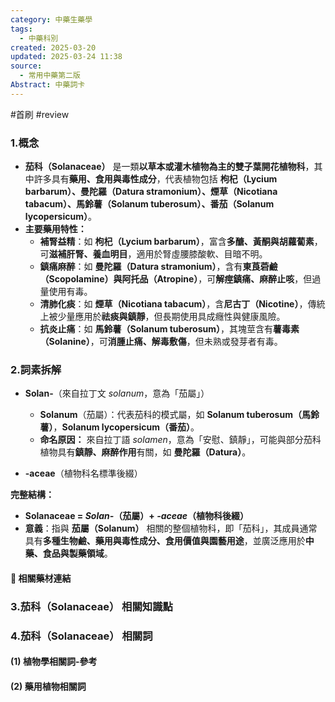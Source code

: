 ```yaml
---
category: 中藥生藥學
tags:
  - 中藥科別
created: 2025-03-20
updated: 2025-03-24 11:38
source:
  - 常用中藥第二版
Abstract: 中藥詞卡
---
```

#首刷 #review 
### 1.概念
- **茄科（Solanaceae）** 是一類**以草本或灌木植物為主的雙子葉開花植物科**，其中許多具有**藥用、食用與毒性成分**，代表植物包括 **枸杞（Lycium barbarum）、曼陀羅（Datura stramonium）、煙草（Nicotiana tabacum）、馬鈴薯（Solanum tuberosum）、番茄（Solanum lycopersicum）**。  
- **主要藥用特性：**  
  - **補腎益精**：如 **枸杞（Lycium barbarum）**，富含**多醣、黃酮與胡蘿蔔素**，可**滋補肝腎、養血明目**，適用於腎虛腰膝酸軟、目暗不明。  
  - **鎮痛麻醉**：如 **曼陀羅（Datura stramonium）**，含有**東莨菪鹼（Scopolamine）與阿托品（Atropine）**，可**解痙鎮痛、麻醉止咳**，但過量使用有毒。  
  - **清肺化痰**：如 **煙草（Nicotiana tabacum）**，含**尼古丁（Nicotine）**，傳統上被少量應用於**祛痰與鎮靜**，但長期使用具成癮性與健康風險。  
  - **抗炎止痛**：如 **馬鈴薯（Solanum tuberosum）**，其塊莖含有**薯毒素（Solanine）**，可**消腫止痛、解毒敷傷**，但未熟或發芽者有毒。  

### 2.詞素拆解
- **Solan-**（來自拉丁文 *solanum*，意為「茄屬」）  
  - **Solanum**（茄屬）：代表茄科的模式屬，如 **Solanum tuberosum（馬鈴薯）**，**Solanum lycopersicum（番茄）**。  
  - **命名原因：** 來自拉丁語 *solamen*，意為「安慰、鎮靜」，可能與部分茄科植物具有**鎮靜、麻醉作用**有關，如 **曼陀羅（Datura）**。  

- **-aceae**（植物科名標準後綴）  

**完整結構：**
- **Solanaceae = *Solan-*（茄屬）+ *-aceae*（植物科後綴）**  
- **意義**：指與 **茄屬（Solanum）** 相關的整個植物科，即「茄科」，其成員通常具有**多種生物鹼、藥用與毒性成分、食用價值與園藝用途**，並廣泛應用於**中藥、食品與製藥領域**。 

#### 📌 相關藥材連結




### 3.茄科（Solanaceae） 相關知識點



### 4.茄科（Solanaceae） 相關詞
#### (1) 植物學相關詞-參考




#### (2) 藥用植物相關詞

